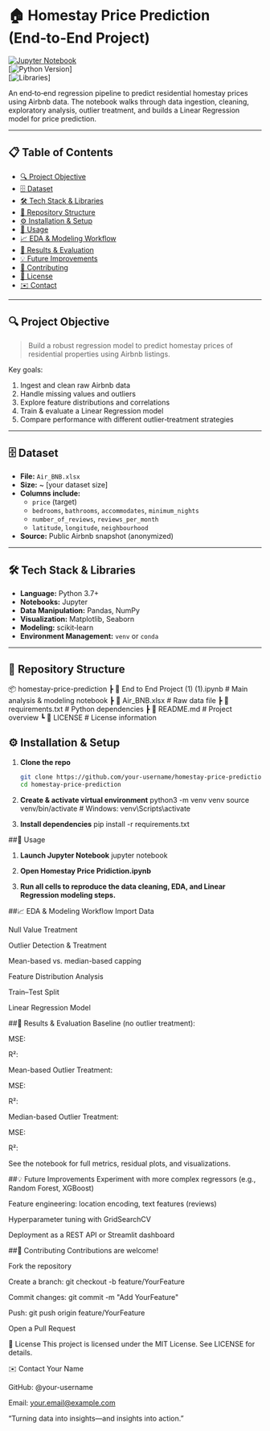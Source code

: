# 🏠 Homestay Price Prediction (End‑to‑End Project)

[![Jupyter Notebook](https://img.shields.io/badge/Jupyter-Notebook-orange)](End%20to%20End%20Project%20%281%29%20%281%29.ipynb)  
[![Python Version](https://img.shields.io/badge/python-3.7%2B-blue)]  
[![Libraries](https://img.shields.io/badge/Pandas–NumPy–Matplotlib–scikit--learn-lightgrey)]  

An end‑to‑end regression pipeline to predict residential homestay prices using Airbnb data. The notebook walks through data ingestion, cleaning, exploratory analysis, outlier treatment, and builds a Linear Regression model for price prediction.

---

## 📋 Table of Contents

- [🔍 Project Objective](#-project-objective)  
- [🗄️ Dataset](#️-dataset)  
- [🛠️ Tech Stack & Libraries](#️-tech-stack--libraries)  
- [📂 Repository Structure](#-repository-structure)  
- [⚙️ Installation & Setup](#️-installation--setup)  
- [🚀 Usage](#-usage)  
- [📈 EDA & Modeling Workflow](#-eda--modeling-workflow)  
- [🎯 Results & Evaluation](#-results--evaluation)  
- [💡 Future Improvements](#-future-improvements)  
- [🤝 Contributing](#-contributing)  
- [📄 License](#-license)  
- [✉️ Contact](#️-contact)  

---

## 🔍 Project Objective

> Build a robust regression model to predict homestay prices of residential properties using Airbnb listings.

Key goals:

1. Ingest and clean raw Airbnb data  
2. Handle missing values and outliers  
3. Explore feature distributions and correlations  
4. Train & evaluate a Linear Regression model  
5. Compare performance with different outlier‐treatment strategies  

---

## 🗄️ Dataset

- **File:** `Air_BNB.xlsx`  
- **Size:** ~ [your dataset size]  
- **Columns include:**  
  - `price` (target)  
  - `bedrooms`, `bathrooms`, `accommodates`, `minimum_nights`  
  - `number_of_reviews`, `reviews_per_month`  
  - `latitude`, `longitude`, `neighbourhood`  
- **Source:** Public Airbnb snapshot (anonymized)

---

## 🛠️ Tech Stack & Libraries

- **Language:** Python 3.7+  
- **Notebooks:** Jupyter  
- **Data Manipulation:** Pandas, NumPy  
- **Visualization:** Matplotlib, Seaborn  
- **Modeling:** scikit‑learn  
- **Environment Management:** `venv` or `conda`

---

## 📂 Repository Structure

📦 homestay-price-prediction
┣ 📜 End to End Project (1) (1).ipynb # Main analysis & modeling notebook
┣ 📜 Air_BNB.xlsx # Raw data file
┣ 📜 requirements.txt # Python dependencies
┣ 📜 README.md # Project overview
┗ 📜 LICENSE # License information


## ⚙️ Installation & Setup

1. **Clone the repo**  
   ```bash
   git clone https://github.com/your-username/homestay-price-prediction.git
   cd homestay-price-prediction

2. **Create & activate virtual environment**
   python3 -m venv venv
   source venv/bin/activate   # Windows: venv\Scripts\activate

3. **Install dependencies**
   pip install -r requirements.txt

##🚀 Usage
1. **Launch Jupyter Notebook**
    jupyter notebook
2. **Open Homestay Price Pridiction.ipynb**

3. **Run all cells to reproduce the data cleaning, EDA, and Linear Regression modeling steps.**

##📈 EDA & Modeling Workflow
Import Data

Null Value Treatment

Outlier Detection & Treatment

Mean-based vs. median-based capping

Feature Distribution Analysis

Train–Test Split

Linear Regression Model

##🎯 Results & Evaluation
Baseline (no outlier treatment):

MSE: <value>

R²: <value>

Mean-based Outlier Treatment:

MSE: <value>

R²: <value>

Median-based Outlier Treatment:

MSE: <value>

R²: <value>

See the notebook for full metrics, residual plots, and visualizations.

##💡 Future Improvements
Experiment with more complex regressors (e.g., Random Forest, XGBoost)

Feature engineering: location encoding, text features (reviews)

Hyperparameter tuning with GridSearchCV

Deployment as a REST API or Streamlit dashboard

##🤝 Contributing
Contributions are welcome!

Fork the repository

Create a branch: git checkout -b feature/YourFeature

Commit changes: git commit -m "Add YourFeature"

Push: git push origin feature/YourFeature

Open a Pull Request

📄 License
This project is licensed under the MIT License. See LICENSE for details.

✉️ Contact
Your Name

GitHub: @your-username

Email: your.email@example.com

“Turning data into insights—and insights into action.”
